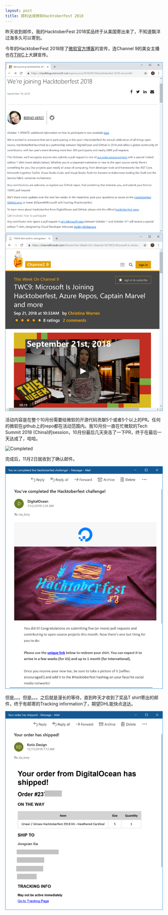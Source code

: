 ```yaml
---
layout: post
title: 顺利达成微软HacktoberFest 2018
---
```


昨天收到邮件，我的HacktoberFest 2018奖品终于从美国寄出来了，不知道飘洋过海多久可以寄到。

今年的HacktoberFest 2018除了[微软官方博客](https://cloudblogs.microsoft.com/opensource/2018/09/18/hacktoberfest-2018-microsoft/)的宣传，连Channel 9的美女主播也在[TWC](https://channel9.msdn.com/Shows/This+Week+On+Channel+9/TWC9-Microsoft-Is-Joining-Hacktoberfest-Azure-Repos-Captain-Marvel-and-more?term=Hacktoberfest&lang-en=true)上大肆宣传。

![官方博客](../images/post20181216/001.png)
![Channel9 TWC](../images/post20181216/002.png)

活动内容是在整个10月份需要给微软的开源代码贡献5个或者5个以上的PR。任何的微软在github上的repo都在活动范围内。我10月份一直在忙微软的Tech Summit 2018 (China)的session，10月份最后几天突击了一下PR，终于在最后一天达成了，哈哈。

![Completed](../images/post20181216/003.jpg)

完成后，11月2日就收到了确认邮件。

![Confirmation](../images/post20181216/004.png)

但是。。。但是。。。之后就是漫长的等待，直到昨天才收到了奖品T shirt寄出的邮件，终于有邮寄的Tracking information了，期望DHL能快点送达。

![ShipInfo](../images/post20181216/005.png)
